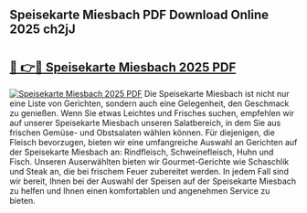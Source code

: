 ## Speisekarte Miesbach PDF Download Online 2025 ch2jJ

# <h2><a href="http://gcar3k.nevu.top/?p=Speisekarte+Miesbach">🔗 👉🔴 Speisekarte Miesbach 2025 PDF</a></h2>

[![Speisekarte Miesbach 2025 PDF](https://i.imgur.com/dBaPXMq.png)](http://gcar3k.nevu.top/?p=Speisekarte+Miesbach)
Die Speisekarte Miesbach ist nicht nur eine Liste von Gerichten, sondern auch eine Gelegenheit, den Geschmack zu genießen. Wenn Sie etwas Leichtes und Frisches suchen, empfehlen wir auf unserer Speisekarte Miesbach unseren Salatbereich, in dem Sie aus frischen Gemüse- und Obstsalaten wählen können. Für diejenigen, die Fleisch bevorzugen, bieten wir eine umfangreiche Auswahl an Gerichten auf der Speisekarte Miesbach an: Rindfleisch, Schweinefleisch, Huhn und Fisch. Unseren Auserwählten bieten wir Gourmet-Gerichte wie Schaschlik und Steak an, die bei frischem Feuer zubereitet werden. In jedem Fall sind wir bereit, Ihnen bei der Auswahl der Speisen auf der Speisekarte Miesbach zu helfen und Ihnen einen komfortablen und angenehmen Service zu bieten.
